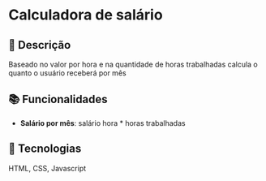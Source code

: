 # Calculadora de salário

## 📝 Descrição
Baseado no valor por hora e na quantidade de horas trabalhadas calcula o quanto o usuário receberá por mês

## 📚 Funcionalidades
- **Salário por mês**: salário hora * horas trabalhadas

## 🔨 Tecnologias
HTML, CSS, Javascript

